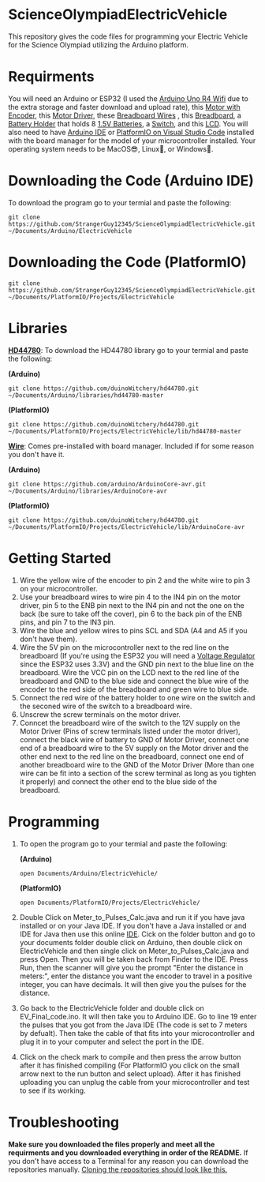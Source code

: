 # ScienceOlympiadElectricVehicle
This repository gives the code files for programming your Electric Vehicle for the Science Olympiad utilizing the Arduino platform.
# Requirments
You will need an Arduino or ESP32 (I used the [Arduino Uno R4 Wifi](https://shorturl.at/gxt6B) due to the extra storage and faster download and upload rate), this [Motor with Encoder](https://shorturl.at/rNqjS), this [Motor Driver](https://shorturl.at/nulTf), these [Breadboard Wires](https://shorturl.at/aqRki) , this [Breadboard](https://shorturl.at/JkIDs), a [Battery Holder](https://shorturl.at/r1iqW) that holds 8 [1.5V Batteries](https://shorturl.at/qhw5x), a [Switch](https://shorturl.at/7QrU3), and this [LCD](https://shorturl.at/NttRC). You will also need to have [Arduino IDE](https://www.arduino.cc/en/software) or [PlatformIO on Visual Studio Code](https://platformio.org/install/ide?install=vscode) installed with the board manager for the model of your microcontroller installed. Your operating system needs to be MacOS😎, Linux🐧, or Windows🤮. 
# Downloading the Code (Arduino IDE)
To download the program go to your termial and paste the following:
```
git clone https://github.com/StrangerGuy12345/ScienceOlympiadElectricVehicle.git ~/Documents/Arduino/ElectricVehicle
```
# Downloading the Code (PlatformIO)
```
git clone https://github.com/StrangerGuy12345/ScienceOlympiadElectricVehicle.git ~/Documents/PlatformIO/Projects/ElectricVehicle
```
# Libraries
[**HD44780**](https://github.com/duinoWitchery/hd44780.git): To download the HD44780 library go to your termial and paste the following:

**(Arduino)**
```
git clone https://github.com/duinoWitchery/hd44780.git ~/Documents/Arduino/libraries/hd44780-master
```
**(PlatformIO)**
```
git clone https://github.com/duinoWitchery/hd44780.git ~/Documents/PlatformIO/Projects/ElectricVehicle/lib/hd44780-master
```
[**Wire**](https://github.com/arduino/ArduinoCore-avr.git): Comes pre-installed with board manager. Included if for some reason you don't have it.

**(Arduino)**
```
git clone https://github.com/arduino/ArduinoCore-avr.git ~/Documents/Arduino/libraries/ArduinoCore-avr
```
**(PlatformIO)**
```
git clone https://github.com/duinoWitchery/hd44780.git ~/Documents/PlatformIO/Projects/ElectricVehicle/lib/ArduinoCore-avr
```
# Getting Started
1. Wire the yellow wire of the encoder to pin 2 and the white wire to pin 3 on your microcontroller.
2. Use your breadboard wires to wire pin 4 to the IN4 pin on the motor driver, pin 5 to the ENB pin next to the IN4 pin and not the one on the back (be sure to take off the cover), pin 6 to the back pin of the ENB pins, and pin 7 to the IN3 pin.
3. Wire the blue and yellow wires to pins SCL and SDA (A4 and A5 if you don't have them).
4. Wire the 5V pin on the microcontroller next to the red line on the breadboard (If you're using the ESP32 you will need a [Voltage Regulator](https://shorturl.at/k4l9B) since the ESP32 uses 3.3V) and the GND pin next to the blue line on the breadboard. Wire the VCC pin on the LCD next to the red line of the breadboard and GND to the 
   blue side and connect the blue wire of the encoder to the red side of the breadboard and green wire to blue side.
5. Connect the red wire of the battery holder to one wire on the switch and the seconed wire of the switch to a breadboard wire.
6. Unscrew the screw terminals on the motor driver.
7. Conncet the breadboard wire of the switch to the 12V supply on the Motor Driver (Pins of screw terminals listed under the motor driver), connect the black wire of battery to GND of Motor Driver, connect one end of a breadboard wire to the 5V supply on the Motor driver and the other end next to the red line on the breadboard, connect one end of another breadboard wire to the GND of the Motor Driver (More than one wire can be fit into a section of the screw terminal as long as you tighten it properly) and connect the other end to the blue side of the breadboard.
# Programming
1. To open the program go to your termial and paste the following:

   **(Arduino)**
   ```
   open Documents/Arduino/ElectricVehicle/
   ```
   **(PlatformIO)**
   ```
   open Documents/PlatformIO/Projects/ElectricVehicle/
   ```
2. Double Click on Meter_to_Pulses_Calc.java and run it if you have java installed or on your Java IDE. If you don't have a Java installed or and IDE for Java then use this online [IDE](https://www.online-java.com/). Cick on the folder button and go to your documents folder double click on Arduino, then double click on ElectricVehicle and then single click on Meter_to_Pulses_Calc.java and press Open. Then you will be taken back from Finder to the IDE. Press Run, then the scanner will give you the prompt "Enter the distance in meters:", enter the distance you want the encoder to travel in a positive integer, you can have decimals. It will then give you the pulses for the distance.
3. Go back to the ElectricVehicle folder and double click on EV_Final_code.ino. It will then take you to Arduino IDE. Go to line 19 enter the pulses that you got from the Java IDE (The code is set to 7 meters by defualt). Then take the cable of that fits into your microcontroller and plug it in to your computer and select the port in the IDE.
4. Click on the check mark to compile and then press the arrow button after it has finished compiling (For PlatformIO you click on the small arrow next to the run button and select upload). After it has finished uploading you can unplug the cable from your microcontroller and test to see if its working.
# Troubleshooting
**Make sure you downloaded the files properly and meet all the requirments and you downloaded everything in order of the README.** If you don't have access to a Terminal for any reason you can download the repositories manually. [Cloning the repositories should look like this.](https://i.postimg.cc/XNG43Srm/Screenshot-2024-12-13-at-3-29-24-PM.png)








